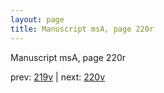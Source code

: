 ```yaml
---
layout: page
title: Manuscript msA, page 220r
---
```


Manuscript msA, page 220r

prev:  [219v](../219v) | next:  [220v](../220v)